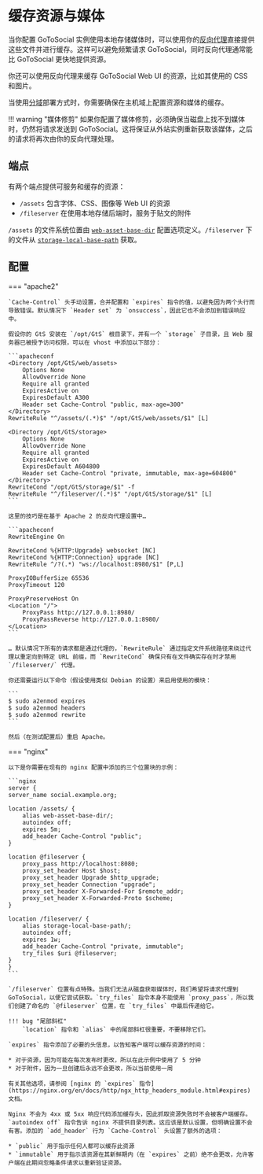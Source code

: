 # 缓存资源与媒体

当你配置 GoToSocial 实例使用本地存储媒体时，可以使用你的[反向代理](../../getting_started/reverse_proxy/index.md)直接提供这些文件并进行缓存。这样可以避免频繁请求 GoToSocial，同时反向代理通常能比 GoToSocial 更快地提供资源。

你还可以使用反向代理来缓存 GoToSocial Web UI 的资源，比如其使用的 CSS 和图片。

当使用[分域](../host-account-domain.md)部署方式时，你需要确保在主机域上配置资源和媒体的缓存。

!!! warning "媒体修剪"
    如果你配置了媒体修剪，必须确保当磁盘上找不到媒体时，仍然将请求发送到 GoToSocial。这将保证从外站实例重新获取该媒体，之后的请求将再次由你的反向代理处理。

## 端点

有两个端点提供可服务和缓存的资源：

* `/assets` 包含字体、CSS、图像等 Web UI 的资源
* `/fileserver` 在使用本地存储后端时，服务于贴文的附件

`/assets` 的文件系统位置由 [`web-asset-base-dir`](../../configuration/web.md) 配置选项定义。`/fileserver` 下的文件从 [`storage-local-base-path`](../../configuration/storage.md) 获取。

## 配置

=== "apache2"

	`Cache-Control` 头手动设置，合并配置和 `expires` 指令的值，以避免因为两个头行而导致错误。默认情况下 `Header set` 为 `onsuccess`，因此它也不会添加到错误响应中。

	假设你的 GtS 安装在 `/opt/GtS` 根目录下，并有一个 `storage` 子目录，且 Web 服务器已被授予访问权限，可以在 vhost 中添加以下部分：

	```apacheconf
	<Directory /opt/GtS/web/assets>
		Options None
		AllowOverride None
		Require all granted
		ExpiresActive on
		ExpiresDefault A300
		Header set Cache-Control "public, max-age=300"
	</Directory>
	RewriteRule "^/assets/(.*)$" "/opt/GtS/web/assets/$1" [L]

	<Directory /opt/GtS/storage>
		Options None
		AllowOverride None
		Require all granted
		ExpiresActive on
		ExpiresDefault A604800
		Header set Cache-Control "private, immutable, max-age=604800"
	</Directory>
	RewriteCond "/opt/GtS/storage/$1" -f
	RewriteRule "^/fileserver/(.*)$" "/opt/GtS/storage/$1" [L]
	```

	这里的技巧是在基于 Apache 2 的反向代理设置中…

	```apacheconf
	RewriteEngine On

	RewriteCond %{HTTP:Upgrade} websocket [NC]
	RewriteCond %{HTTP:Connection} upgrade [NC]
	RewriteRule ^/?(.*) "ws://localhost:8980/$1" [P,L]

	ProxyIOBufferSize 65536
	ProxyTimeout 120

	ProxyPreserveHost On
	<Location "/">
		ProxyPass http://127.0.0.1:8980/
		ProxyPassReverse http://127.0.0.1:8980/
	</Location>
	```

	… 默认情况下所有的请求都是通过代理的，`RewriteRule` 通过指定文件系统路径来绕过代理以重定向到特定 URL 前缀，而 `RewriteCond` 确保只有在文件确实存在时才禁用 `/fileserver/` 代理。

	你还需要运行以下命令（假设使用类似 Debian 的设置）来启用使用的模块：

	```
	$ sudo a2enmod expires
	$ sudo a2enmod headers
	$ sudo a2enmod rewrite
	```

	然后（在测试配置后）重启 Apache。

=== "nginx"

	以下是你需要在现有的 nginx 配置中添加的三个位置块的示例：

	```nginx
	server {
	server_name social.example.org;

	location /assets/ {
		alias web-asset-base-dir/;
		autoindex off;
		expires 5m;
		add_header Cache-Control "public";
	}

	location @fileserver {
		proxy_pass http://localhost:8080;
		proxy_set_header Host $host;
		proxy_set_header Upgrade $http_upgrade;
		proxy_set_header Connection "upgrade";
		proxy_set_header X-Forwarded-For $remote_addr;
		proxy_set_header X-Forwarded-Proto $scheme;
	}

	location /fileserver/ {
		alias storage-local-base-path/;
		autoindex off;
		expires 1w;
		add_header Cache-Control "private, immutable";
		try_files $uri @fileserver;
	}
	}
	```

	`/fileserver` 位置有点特殊。当我们无法从磁盘获取媒体时，我们希望将请求代理到 GoToSocial，以便它尝试获取。`try_files` 指令本身不能使用 `proxy_pass`，所以我们创建了命名的 `@fileserver` 位置，在 `try_files` 中最后传递给它。

	!!! bug "尾部斜杠"
		`location` 指令和 `alias` 中的尾部斜杠很重要，不要移除它们。

	`expires` 指令添加了必要的头信息，以告知客户端可以缓存资源的时间：

	* 对于资源，因为可能在每次发布时更改，所以在此示例中使用了 5 分钟
	* 对于附件，因为一旦创建后永远不会更改，所以当前使用一周

	有关其他选项，请参阅 [nginx 的 `expires` 指令](https://nginx.org/en/docs/http/ngx_http_headers_module.html#expires)文档。

	Nginx 不会为 4xx 或 5xx 响应代码添加缓存头，因此抓取资源失败时不会被客户端缓存。`autoindex off` 指令告诉 nginx 不提供目录列表。这应该是默认设置，但明确设置不会有害。添加的 `add_header` 行为 `Cache-Control` 头设置了额外的选项：

	* `public` 用于指示任何人都可以缓存此资源
	* `immutable` 用于指示该资源在其新鲜期内（在 `expires` 之前）绝不会更改，允许客户端在此期间忽略条件请求以重新验证资源。
